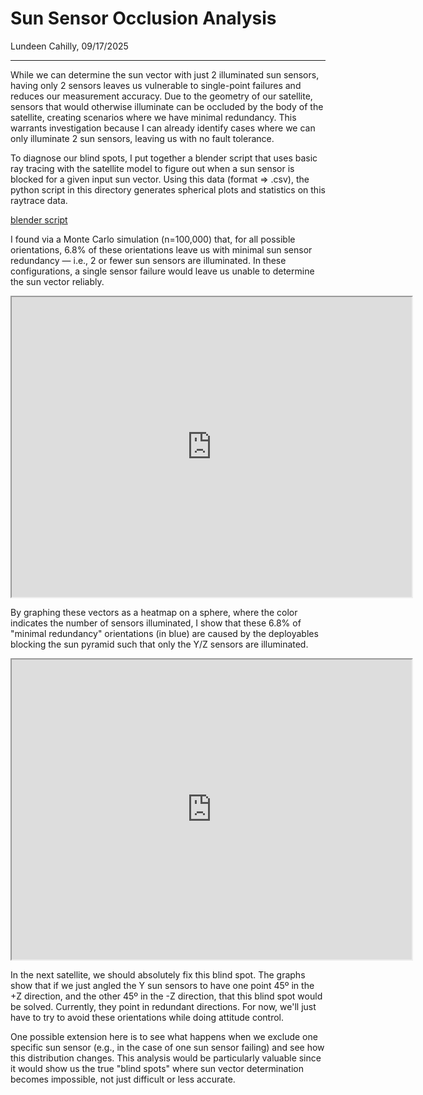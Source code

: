 # Sun Sensor Occlusion Analysis

Lundeen Cahilly, 09/17/2025

---

While we can determine the sun vector with just 2 illuminated sun sensors, having only 2 sensors leaves us vulnerable to single-point failures and reduces our measurement accuracy. Due to the geometry of our satellite, sensors that would otherwise illuminate can be occluded by the body of the satellite, creating scenarios where we have minimal redundancy. This warrants investigation because I can already identify cases where we can only illuminate 2 sun sensors, leaving us with no fault tolerance.

To diagnose our blind spots, I put together a blender script that uses basic ray tracing with the satellite model to figure out when a sun sensor is blocked for a given input sun vector. Using this data (format => .csv), the python script in this directory generates spherical plots and statistics on this raytrace data. 

[blender script](https://drive.google.com/file/d/1OyV038isL8jnEkV-aAk7TgyfdYgOgy1_/view?usp=drive_link)

I found via a Monte Carlo simulation (n=100,000) that, for all possible orientations, 6.8% of these orientations leave us with minimal sun sensor redundancy — i.e., 2 or fewer sun sensors are illuminated. In these configurations, a single sensor failure would leave us unable to determine the sun vector reliably.

<iframe src="https://drive.google.com/file/d/1QfC5IYP12uAN9vx8ddhH7L2FsKWy8_2M/preview" width="640" height="480" allow="autoplay"></iframe>

By graphing these vectors as a heatmap on a sphere, where the color indicates the number of sensors illuminated, I show that these 6.8% of "minimal redundancy" orientations (in blue) are caused by the deployables blocking the sun pyramid such that only the Y/Z sensors are illuminated. 

<iframe src="https://drive.google.com/file/d/1a9_U9Mn6mIPCqVAihNxMsGZJobOxzubg/preview" width="640" height="480" allow="autoplay"></iframe>

In the next satellite, we should absolutely fix this blind spot. The graphs show that if we just angled the Y sun sensors to have one point 45º in the +Z direction, and the other 45º in the -Z direction, that this blind spot would be solved. Currently, they point in redundant directions. For now, we'll just have to try to avoid these orientations while doing attitude control.

One possible extension here is to see what happens when we exclude one specific sun sensor (e.g., in the case of one sun sensor failing) and see how this distribution changes. This analysis would be particularly valuable since it would show us the true "blind spots" where sun vector determination becomes impossible, not just difficult or less accurate.